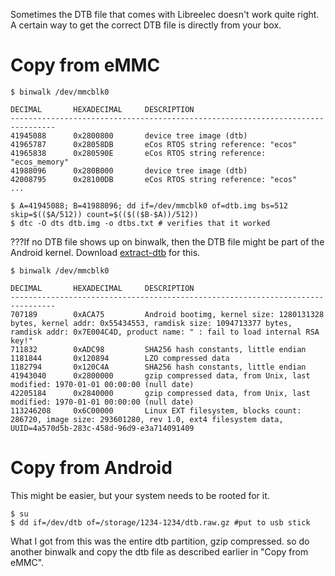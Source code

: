 Sometimes the DTB file that comes with Libreelec doesn't work quite right. A certain way to get the correct DTB file is directly from your box.

Copy from eMMC
==============
```
$ binwalk /dev/mmcblk0 

DECIMAL       HEXADECIMAL     DESCRIPTION
--------------------------------------------------------------------------------
41945088      0x2800800       device tree image (dtb)
41965787      0x28058DB       eCos RTOS string reference: "ecos"
41965838      0x280590E       eCos RTOS string reference: "ecos_memory"
41988096      0x280B000       device tree image (dtb)
42008795      0x28100DB       eCos RTOS string reference: "ecos"
...

$ A=41945088; B=41988096; dd if=/dev/mmcblk0 of=dtb.img bs=512 skip=$(($A/512)) count=$(($(($B-$A))/512))
$ dtc -O dts dtb.img -o dtbs.txt # verifies that it worked
```

???If no DTB file shows up on binwalk, then the DTB file might be part of the Android kernel. Download [extract-dtb](https://github.com/PabloCastellano/extract-dtb) for this.

```
$ binwalk /dev/mmcblk0 

DECIMAL       HEXADECIMAL     DESCRIPTION
--------------------------------------------------------------------------------
707189        0xACA75         Android bootimg, kernel size: 1280131328 bytes, kernel addr: 0x55434553, ramdisk size: 1094713377 bytes, ramdisk addr: 0x7E004C4D, product name: " : fail to load internal RSA key!"
711832        0xADC98         SHA256 hash constants, little endian
1181844       0x120894        LZO compressed data
1182794       0x120C4A        SHA256 hash constants, little endian
41943040      0x2800000       gzip compressed data, from Unix, last modified: 1970-01-01 00:00:00 (null date)
42205184      0x2840000       gzip compressed data, from Unix, last modified: 1970-01-01 00:00:00 (null date)
113246208     0x6C00000       Linux EXT filesystem, blocks count: 286720, image size: 293601280, rev 1.0, ext4 filesystem data, UUID=4a570d5b-283c-458d-96d9-e3a714091409
```

Copy from Android
=================
This might be easier, but your system needs to be rooted for it.

```
$ su
$ dd if=/dev/dtb of=/storage/1234-1234/dtb.raw.gz #put to usb stick
```

What I got from this was the entire dtb partition, gzip compressed. so do another binwalk and copy the dtb file as described earlier in "Copy from eMMC".
